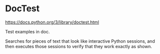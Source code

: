 # DocTest

https://docs.python.org/3/library/doctest.html

Test examples in doc.

Searches for pieces of text that look like interactive Python sessions, and then executes those sessions to verify that they work exactly as shown. 
